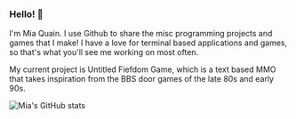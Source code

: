 ### Hello! 👋

I'm Mia Quain. I use Github to share the misc programming projects and games that I make! I have a love for terminal based applications and games, so that's what you'll see me working on most often.

My current project is Untitled Fiefdom Game, which is a text based MMO that takes inspiration from the BBS door games of the late 80s and early 90s.

![Mia's GitHub stats](https://github-readme-stats.vercel.app/api?username=sheeves11&show_icons=true&theme=synthwave)
